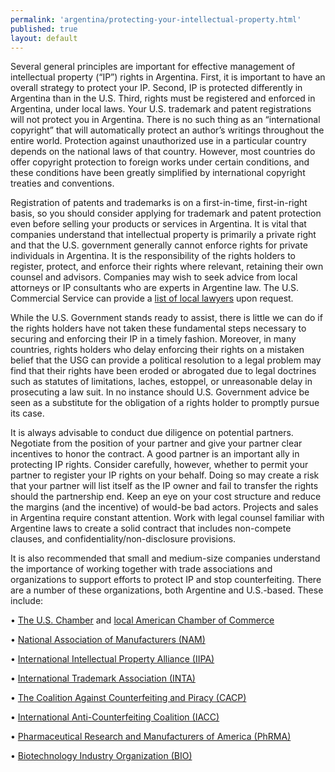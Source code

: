 ```yaml
---
permalink: 'argentina/protecting-your-intellectual-property.html'
published: true
layout: default
---
```

Several general principles are important for effective management of intellectual property (“IP”) rights in Argentina. First, it is important to have an overall strategy to protect your IP. Second, IP is protected differently in Argentina than in the U.S. Third, rights must be registered and enforced in Argentina, under local laws. Your U.S. trademark and patent registrations will not protect you in Argentina. There is no such thing as an “international copyright” that will automatically protect an author’s writings throughout the entire world. Protection against unauthorized use in a particular country depends on the national laws of that country. However, most countries do offer copyright protection to foreign works under certain conditions, and these conditions have been greatly simplified by international copyright treaties and conventions.

Registration of patents and trademarks is on a first-in-time, first-in-right basis, so you should consider applying for trademark and patent protection even before selling your products or services in Argentina. It is vital that companies understand that intellectual property is primarily a private right and that the U.S. government generally cannot enforce rights for private individuals in Argentina. It is the responsibility of the rights holders to register, protect, and enforce their rights where relevant, retaining their own counsel and advisors. Companies may wish to seek advice from local attorneys or IP consultants who are experts in Argentine law. The U.S. Commercial Service can provide a [list of local lawyers](http://argentina.usembassy.gov/legal.html) upon request.

While the U.S. Government stands ready to assist, there is little we can do if the rights holders have not taken these fundamental steps necessary to securing and enforcing their IP in a timely fashion. Moreover, in many countries, rights holders who delay enforcing their rights on a mistaken belief that the USG can provide a political resolution to a legal problem may find that their rights have been eroded or abrogated due to legal doctrines such as statutes of limitations, laches, estoppel, or unreasonable delay in prosecuting a law suit. In no instance should U.S. Government advice be seen as a substitute for the obligation of a rights holder to promptly pursue its case.

It is always advisable to conduct due diligence on potential partners. Negotiate from the position of your partner and give your partner clear incentives to honor the contract. A good partner is an important ally in protecting IP rights. Consider carefully, however, whether to permit your partner to register your IP rights on your behalf. Doing so may create a risk that your partner will list itself as the IP owner and fail to transfer the rights should the partnership end. Keep an eye on your cost structure and reduce the margins (and the incentive) of would-be bad actors. Projects and sales in Argentina require constant attention. Work with legal counsel familiar with Argentine laws to create a solid contract that includes non-compete clauses, and confidentiality/non-disclosure provisions.

It is also recommended that small and medium-size companies understand the importance of working together with trade associations and organizations to support efforts to protect IP and stop counterfeiting. There are a number of these organizations, both Argentine and U.S.-based. These include:

•	[The U.S. Chamber](http://www.uschamber.com/) and [local American Chamber of Commerce](http://www.amchamar.com.ar/index.html)

•	[National Association of Manufacturers (NAM)](http://www.nam.org/)

•	[International Intellectual Property Alliance (IIPA)](http://www.iipa.com/)

•	[International Trademark Association (INTA)](http://www.inta.org/)

•	[The Coalition Against Counterfeiting and Piracy (CACP)](http://www.theglobalipcenter.com/get-involved/cacp/)

•	[International Anti-Counterfeiting Coalition (IACC)](http://www.iacc.org/)

•	[Pharmaceutical Research and Manufacturers of America (PhRMA)](http://www.phrma.org/)

•	[Biotechnology Industry Organization (BIO)](http://www.bio.org/)
